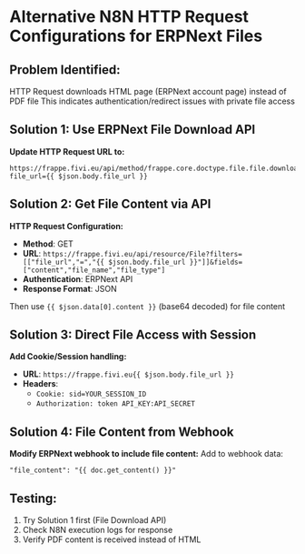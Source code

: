 # Alternative N8N HTTP Request Configurations for ERPNext Files

## Problem Identified:
HTTP Request downloads HTML page (ERPNext account page) instead of PDF file
This indicates authentication/redirect issues with private file access

## Solution 1: Use ERPNext File Download API
**Update HTTP Request URL to:**
```
https://frappe.fivi.eu/api/method/frappe.core.doctype.file.file.download_file?file_url={{ $json.body.file_url }}
```

## Solution 2: Get File Content via API
**HTTP Request Configuration:**
- **Method**: GET
- **URL**: `https://frappe.fivi.eu/api/resource/File?filters=[["file_url","=","{{ $json.body.file_url }}"]]&fields=["content","file_name","file_type"]`
- **Authentication**: ERPNext API
- **Response Format**: JSON

Then use `{{ $json.data[0].content }}` (base64 decoded) for file content

## Solution 3: Direct File Access with Session
**Add Cookie/Session handling:**
- **URL**: `https://frappe.fivi.eu{{ $json.body.file_url }}`  
- **Headers**: 
  - `Cookie: sid=YOUR_SESSION_ID`
  - `Authorization: token API_KEY:API_SECRET`

## Solution 4: File Content from Webhook
**Modify ERPNext webhook to include file content:**
Add to webhook data:
```
"file_content": "{{ doc.get_content() }}"
```

## Testing:
1. Try Solution 1 first (File Download API)
2. Check N8N execution logs for response
3. Verify PDF content is received instead of HTML
